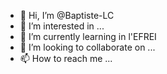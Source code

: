 - 👋 Hi, I’m @Baptiste-LC
- 👀 I’m interested in ...
- 🌱 I’m currently learning in l'EFREI
- 💞️ I’m looking to collaborate on ...
- 📫 How to reach me ...

<!---
Baptiste-LC/Baptiste-LC is a ✨ special ✨ repository because its `README.md` (this file) appears on your GitHub profile.
You can click the Preview link to take a look at your changes.
--->
